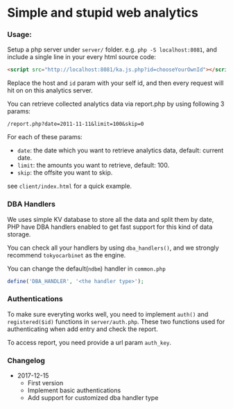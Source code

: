 # Simple and stupid web analytics

### Usage:

Setup a php server under `server/` folder. e.g. `php -S localhost:8081`, and include
a single line in your every html source code:
```html
<script src="http://localhost:8081/ka.js.php?id=chooseYourOwnId"></script>
```

Replace the host and `id` param with your self id, and then every request will hit on
on this analytics server.

You can retrieve collected analytics data via report.php by using following 3 params:
```
/report.php?date=2011-11-11&limit=100&skip=0
```

For each of these params:
  - `date`: the date which you want to retrieve analytics data, default: current date.
  - `limit`: the amounts you want to retrieve, default: 100.
  - `skip`: the offsite you want to skip.

see `client/index.html` for a quick example.

### DBA Handlers

We uses simple KV database to store all the data and split them by date, PHP have
DBA handlers enabled to get fast support for this kind of data storage.

You can check all your handlers by using `dba_handlers()`, and we strongly recommend
`tokyocarbinet` as the engine.

You can change the default(`ndbm`) handler in `common.php`
```php
define('DBA_HANDLER', '<the handler type>');
```

### Authentications

To make sure everyting works well, you need to implement `auth()` and `registered($id)`
functions in `server/auth.php`. These two functions used for authenticating when add
entry and check the report.

To access report, you need provide a url param `auth_key`.

### Changelog

 - 2017-12-15
   - First version
   - Implement basic authentications
   - Add support for customized dba handler type